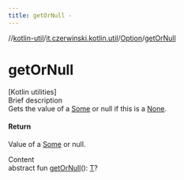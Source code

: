 ```yaml
---
title: getOrNull -
---
```

//[kotlin-util](../../index.md)/[it.czerwinski.kotlin.util](../index.md)/[Option](index.md)/[getOrNull](get-or-null.md)



# getOrNull  
[Kotlin utilities]  
Brief description  
Gets the value of a [Some](../-some/index.md) or null if this is a [None](../-none/index.md).  
  


#### Return  
Value of a [Some](../-some/index.md) or null.  
  
  
Content  
abstract fun [getOrNull](get-or-null.md)(): [T](index.md)?  



